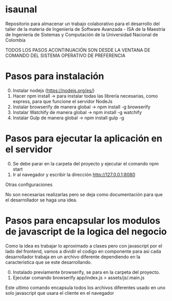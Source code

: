# isaunal
Repositorio para almacenar un trabajo colaborativo para el desarrollo del taller de la materia de Ingeniería de Software Avanzada - ISA de la Maestria de Ingeniería de Sistemas y Computación de la Universidad Nacional de Colombia

TODOS LOS PASOS ACONTINUACIÓN SON DESDE LA VENTANA DE COMANDO DEL SISTEMA OPERATIVO DE PREFERENCIA

# Pasos para instalación

0. Instalar nodejs (https://nodejs.org/es/)
1. Hacer npm install -> para instalar todas las librería necesarias, como express, para que funcione el servidor NodeJs
2. Instalar browserify de manera global -> npm install -g browserify
3. Instalar Watchify de manera global -> npm install -g watchify
4. Instalar Gulp de manera global -> npm install gulp -g


# Pasos para ejecutar la aplicación en el servidor

0. Se debe parar en la carpeta del proyecto y ejecutar el comando npm start
1. Ir al navegador y escribir la dirección http://127.0.0.1:8080 


Otras configuraciones

No son necesarias realizarlas pero se deja como documentación para que el desarrollador se haga una idea.

# Pasos para encapsular los modulos de javascript de la logica del negocio

Como la idea es trabajar lo aproximado a clases pero con javascript por el lado del frontend, vamos a dividir el codigo en componente para asi cada desarrollador trabaja en un archivo diferente dependiendo en la caracteristica que se este desarrollando.

0. Instalado previamente browserify, se para en la carpeta del proyecto.
1. Ejecutar comando browserify app/index.js > assets/js/.main.js

Este ultimo comando encapsula todos los archivos diferentes usado en uno solo javascript que usara el cliente en el navegador
